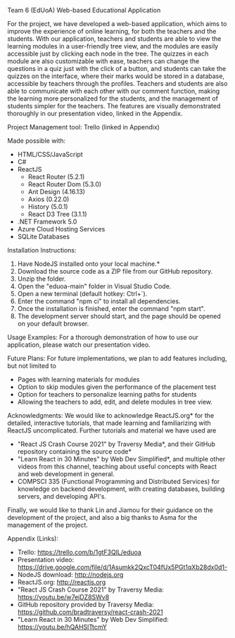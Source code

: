 Team 6 (EdUoA) Web-based Educational Application

For the project, we have developed a web-based application, which aims to improve the experience of online learning, for both the teachers and the students.
With our application, teachers and students are able to view the learning modules in a user-friendly tree view, and the modules are easily accessible just by clicking each node in the tree.
The quizzes in each module are also customizable with ease, teachers can change the questions in a quiz just with the click of a button, and students can take the quizzes on the interface, where their marks would be stored in a database, accessible by teachers through the profiles.
Teachers and students are also able to communicate with each other with our comment function, making the learning more personalized for the students, and the management of students simpler for the teachers.
The features are visually demonstrated thoroughly in our presentation video, linked in the Appendix.

Project Management tool: Trello (linked in Appendix)

Made possible with:
- HTML/CSS/JavaScript
- C#
- ReactJS
    - React Router (5.2.1)
    - React Router Dom (5.3.0)
    - Ant Design (4.16.13)
    - Axios (0.22.0)
    - History (5.0.1)
    - React D3 Tree (3.1.1)
- .NET Framework 5.0
- Azure Cloud Hosting Services
- SQLite Databases

Installation Instructions:
1. Have NodeJS installed onto your local machine.*
2. Download the source code as a ZIP file from our GitHub repository.
3. Unzip the folder.
4. Open the "eduoa-main" folder in Visual Studio Code.
5. Open a new terminal (default hotkey: Ctrl+`).
6. Enter the command "npm ci" to install all dependencies.
7. Once the installation is finished, enter the command "npm start".
8. The development server should start, and the page should be opened on your default browser.

Usage Examples:
For a thorough demonstration of how to use our application, please watch our presentation video.

Future Plans:
For future implementations, we plan to add features including, but not limited to
- Pages with learning materials for modules
- Option to skip modules given the performance of the placement test
- Option for teachers to personalize learning paths for students
- Allowing the teachers to add, edit, and delete modules in tree view.

Acknowledgments:
We would like to acknowledge ReactJS.org* for the detailed, interactive tutorials, that made learning and familiarizing with ReactJS uncomplicated.
Further tutorials and material we have used are
- "React JS Crash Course 2021" by Traversy Media*, and their GitHub repository containing the source code*
- "Learn React in 30 Minutes" by Web Dev Simplified*, and multiple other videos from this channel, teaching about useful concepts with React and web development in general.
- COMPSCI 335 (Functional Programming and Distributed Services) for knowledge on backend development, with creating databases, building servers, and developing API's.

Finally, we would like to thank Lin and Jiamou for their guidance on the development of the project, and also a big thanks to Asma for the management of the project.

Appendix (Links):
- Trello: https://trello.com/b/1gtF3QlL/eduoa
- Presentation video: https://drive.google.com/file/d/1Asumkk2QxcT04fUx5PGt1qXb28dx0d1-
- NodeJS download: http://nodejs.org
- ReactJS.org: http://reactjs.org
- "React JS Crash Course 2021" by Traversy Media: https://youtu.be/w7ejDZ8SWv8
- GitHub repository provided by Traversy Media: https://github.com/bradtraversy/react-crash-2021
- "Learn React in 30 Minutes" by Web Dev Simplified: https://youtu.be/hQAHSlTtcmY
